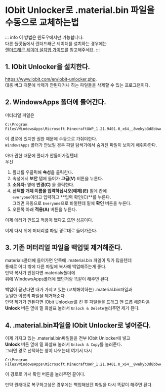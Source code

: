 # IObit Unlocker로 .material.bin 파일을 수동으로 교체하는법

::: info
이 방법은 윈도우에서만 가능합니다.  
다른 플랫폼에서 렌더드래곤 셰이더를 설치하는 경우에는  
[렌더드래곤 셰이더 설치법 가이드](/bedrock/rd/rdinstall)를 참고해주세요.
:::

## 1. IObit Unlocker을 설치한다.

https://www.iobit.com/en/iobit-unlocker.php.  
대충 버그 때문에 삭제가 안된다거나 하는 파일들을 삭제할 수 있는 프로그램이다.

## 2. WindowsApps 폴더에 들어간다.
머터리얼 파일은  
```
C:\Program Files\WindowsApps\Microsoft.MinecraftUWP_1.21.9401.0_x64__8wekyb3d8bbwe\data\renderer\materials
```
이 경로에 있지만 권한 때문에 수동으로 가줘야한다.  
`WindowsApps` 폴더가 안보일 경우 파일 탐색기에서 숨겨진 파일이 보이게 해줘야한다.

아마 권한 때문에 폴더가 안들어가질텐데  
우선
1. 폴더를 우클릭해 **속성**을 클릭한다.  
2. 속성에서 **보안** 탭에 들어가 **고급(V)** 버튼을 누른다.
3. **소유자:**  옆에 **번경(C)** 을 클릭한다.
4. **선택할 개체 이름을 입력하십시오(예제)(E)** 밑에 칸에  
`everyone`이라고 입력하고 **입력 확인(C)**를 누른다.  
그러면 자동으로 `Everyone`으로 바뀔텐데 밑에 **확인** 버튼을 누른다.
5. 오른쪽 아래 **적용(A)** 버튼을 누른다.  

이제 에러가 안뜨고 적용이 됐다고 뜨면 성공이다.

이제 다시 위에 머터리얼 파일 경로대로 들어가준다. 

## 3. 기존 머터리얼 파일을 백업및 제거해준다.  
materials폴더에 들어가면 안쪽에 .material.bin 파일이 뭐가 많을텐데  
통째로 어디 밖에 다른 파일에 복사해 백업해주는게 좋다.  
만약 복사가 안된다면 materials폴더에  
위에 WindowsApps폴더에 했던거랑 똑같이 해주면 된다.

백업이 끝났다면 내가 가지고 있는 (교체해야하는) .material.bin파일과  
동일한 이름의 파일을 제거해준다.  
만약 제거가 안된다면 IObit Unlocker를 킨 후 파일들을 드래그 앤 드롭 해준다음  
**Unlock** 버튼 옆에 밑 화살표 눌러서 `Unlock & Delete`눌러주면 제거 된다.  

## 4. .material.bin파일을 IObit Unlocker로 넣어준다.
이제 가지고 있는 .material.bin파일들을 전부 IObit Unlocker에 넣고  
**Unlock** 버튼 옆에 밑 화살표 눌러서 `Unlock & Copy`를 눌러준다.  
그러면 경로 선택하는 창이 나오는데 여기서 다시  
```
C:\Program Files\WindowsApps\Microsoft.MinecraftUWP_1.21.9401.0_x64__8wekyb3d8bbwe\data\renderer\materials
```
이 경로로 가서 확인 버튼을 눌러주면 끝이다.

만약 원래대로 복구하고싶은 경우에는 백업해놨던 파일을 다시 똑같이 해주면 된다.